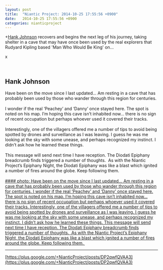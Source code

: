 ```yaml
---
layout: post
title:  "Niantic Project: 2014-10-25 17:55:56 +0900"
date:   2014-10-25 17:55:56 +0900
categories: nianticproject
---
```

+[Hank Johnson](https://plus.google.com/117792105926525258257 "") recovers and begins the next leg of his journey, taking shelter in a cave that may have once been used by the real explorers that Rudyard Kipling based 'Man Who Would Be King' on...

x<div class="shared"><br /><h2>Hank Johnson</h2>Have been on the move since I last updated... Am resting in a cave that has probably been used by those who wander through this region for centuries.<br /><br />I wonder if the real ‘Peachey’ and ‘Danny’ once stayed here. The spot is noted on his map. I’m hoping this cave isn’t inhabited now... there is no sign of recent occupation but perhaps whoever used it covered their tracks.<br /><br />Interestingly, one of the villagers offered me a number of tips to avoid being spotted by drones and surveillance as I was leaving. I guess he was me looking at the sky with some unease, and perhaps recognized my instinct. I didn’t ask how he learned these things.<br /><br />This message will send next time I have reception. The Diodati Epiphany breadcrumb finds triggered a number of thoughts.  As with the Niantic Project’s Epiphany Night, the Diodati Epiphany was like a blast which ignited a number of fires around the globe. Keep following them. <br /><br /></div>
[#### photo: Have been on the move since I last updated... Am resting in a cave that has probably been used by those who wander through this region for centuries.
I wonder if the real ‘Peachey’ and ‘Danny’ once stayed here. The spot is noted on his map. I’m hoping this cave isn’t inhabited now... there is no sign of recent occupation but perhaps whoever used it covered their tracks.
Interestingly, one of the villagers offered me a number of tips to avoid being spotted by drones and surveillance as I was leaving. I guess he was me looking at the sky with some unease, and perhaps recognized my instinct. I didn’t ask how he learned these things.
This message will send next time I have reception. The Diodati Epiphany breadcrumb finds triggered a number of thoughts.  As with the Niantic Project’s Epiphany Night, the Diodati Epiphany was like a blast which ignited a number of fires around the globe. Keep following them. ](https://lh5.googleusercontent.com/-cUVhDsuxK8s/VEtkVlpXYMI/AAAAAAAABg0/H6xfC6nSdH0/w1200-h675/cave.png "")
- - -
[https://plus.google.com/+NianticProject/posts/DP2qwfQVAA3](https://plus.google.com/+NianticProject/posts/DP2qwfQVAA3)
